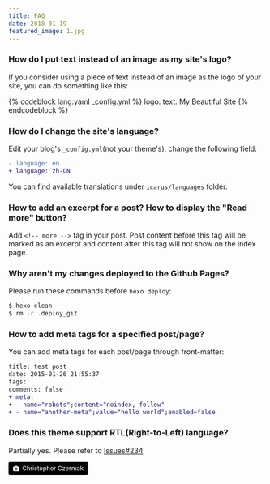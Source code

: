 ```yaml
---
title: FAQ
date: 2018-01-19
featured_image: 1.jpg
---
```


### How do I put text instead of an image as my site's logo?

If you consider using a piece of text instead of an image as the logo of your site, you can do something like this:

{% codeblock lang:yaml _config.yml %}
logo:
    text: My Beautiful Site
{% endcodeblock %}
<!-- more -->
### How do I change the site's language?
Edit your blog's `_config.yml`(not your theme's), change the following field:

```diff
- language: en
+ language: zh-CN
```

You can find available translations under `icarus/languages` folder.

### How to add an excerpt for a post? How to display the "Read more" button?
Add `<!-- more -->` tag in your post. Post content before this tag will be marked as an excerpt and content after this tag will not show on the index page.

### Why aren't my changes deployed to the Github Pages?
Please run these commands before `hexo deploy`:

```bash
$ hexo clean
$ rm -r .deploy_git
```

### How to add meta tags for a specified post/page?

You can add meta tags for each post/page through front-matter:

```diff
title: test post
date: 2015-01-26 21:55:37
tags:
comments: false
+ meta:
+ - name="robots";content="noindex, follow"
+ - name="another-meta";value="hello world";enabled=false
```

### Does this theme support RTL(Right-to-Left) language?

Partially yes. Please refer to [Issues#234](https://github.com/ppoffice/hexo-theme-icarus/issues/234)

<a style="background-color:black;color:white;text-decoration:none;padding:4px 6px;font-size:12px;line-height:1.2;display:inline-block;border-radius:3px" href="https://unsplash.com/@czermak_photography?utm_medium=referral&amp;utm_campaign=photographer-credit&amp;utm_content=creditBadge" target="_blank" rel="noopener noreferrer" title="Download free do whatever you want high-resolution photos from Christopher Czermak"><span style="display:inline-block;padding:2px 3px"><svg xmlns="http://www.w3.org/2000/svg" style="height:12px;width:auto;position:relative;vertical-align:middle;top:-1px;fill:white" viewBox="0 0 32 32"><title>unsplash-logo</title><path d="M20.8 18.1c0 2.7-2.2 4.8-4.8 4.8s-4.8-2.1-4.8-4.8c0-2.7 2.2-4.8 4.8-4.8 2.7.1 4.8 2.2 4.8 4.8zm11.2-7.4v14.9c0 2.3-1.9 4.3-4.3 4.3h-23.4c-2.4 0-4.3-1.9-4.3-4.3v-15c0-2.3 1.9-4.3 4.3-4.3h3.7l.8-2.3c.4-1.1 1.7-2 2.9-2h8.6c1.2 0 2.5.9 2.9 2l.8 2.4h3.7c2.4 0 4.3 1.9 4.3 4.3zm-8.6 7.5c0-4.1-3.3-7.5-7.5-7.5-4.1 0-7.5 3.4-7.5 7.5s3.3 7.5 7.5 7.5c4.2-.1 7.5-3.4 7.5-7.5z"></path></svg></span><span style="display:inline-block;padding:2px 3px">Christopher Czermak</span></a>